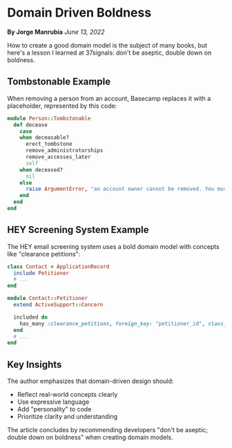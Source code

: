 # Domain Driven Boldness

**By Jorge Manrubia**
*June 13, 2022*

How to create a good domain model is the subject of many books, but here's a lesson I learned at 37signals: don't be aseptic, double down on boldness.

## Tombstonable Example

When removing a person from an account, Basecamp replaces it with a placeholder, represented by this code:

```ruby
module Person::Tombstonable
  def decease
    case
    when deceasable?
      erect_tombstone
      remove_administratorships
      remove_accesses_later
      self
    when deceased?
      nil
    else
      raise ArgumentError, "an account owner cannot be removed. You must transfer ownership first"
    end
  end
end
```

## HEY Screening System Example

The HEY email screening system uses a bold domain model with concepts like "clearance petitions":

```ruby
class Contact < ApplicationRecord
  include Petitioner
  # ...
end

module Contact::Petitioner
  extend ActiveSupport::Concern

  included do
    has_many :clearance_petitions, foreign_key: "petitioner_id", class_name: "Clearance", dependent: :destroy
  end
  # ...
end
```

## Key Insights

The author emphasizes that domain-driven design should:
- Reflect real-world concepts clearly
- Use expressive language
- Add "personality" to code
- Prioritize clarity and understanding

The article concludes by recommending developers "don't be aseptic; double down on boldness" when creating domain models.